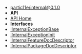 - [partic11e/internal@0.1.0](../../ "partic11e/internal@0.1.0")
- **API**
- [API Home](../ "API - partic11e/internal@0.1.0")
- **Interfaces**
- [IInternalExceptionBase](IInternalExceptionBase "IInternalExceptionBase - API - partic11e/internal@0.1.0")
- [IInternalExceptionInit](IInternalExceptionInit "IInternalExceptionInit - API - partic11e/internal@0.1.0")
- [IInternalFeatureDocDescriptor](IInternalFeatureDocDescriptor "IInternalFeatureDocDescriptor - API - partic11e/internal@0.1.0")
- [IInternalPackageDocDescriptor](IInternalPackageDocDescriptor "IInternalPackageDocDescriptor - API - partic11e/internal@0.1.0")
